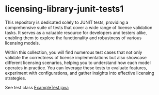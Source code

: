 # licensing-library-junit-tests1

This repository is dedicated solely to JUNIT tests, providing a comprehensive suite of tests that cover a wide range of license validation tasks. It serves as a valuable resource for developers and testers alike, enabling them to explore the functionality and robustness of various licensing models.

Within this collection, you will find numerous test cases that not only validate the correctness of license implementations but also showcase different licensing scenarios, helping you to understand how each model operates in practice. You can leverage these tests to evaluate features, experiment with configurations, and gather insights into effective licensing strategies.

See test class [ExampleTest.java](https://github.com/license4j/licensing-library-junit-tests1/blob/main/src/test/java/com/example/ExampleTest.java)
